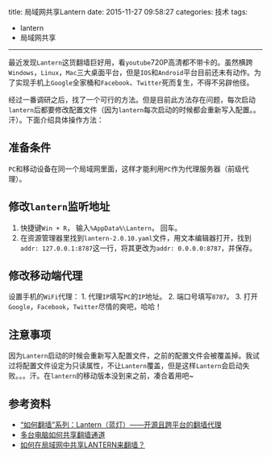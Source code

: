 title: 局域网共享Lantern
date: 2015-11-27 09:58:27
categories: 技术
tags:
  - lantern
  -	局域网共享
------------

最近发现`Lantern`这货翻墙巨好用，看`youtube`720P高清都不带卡的。虽然横跨`Windows`，`Linux`，`Mac`三大桌面平台，但是`IOS`和`Android`平台目前还未有动作。为了实现手机上`Google`全家桶和`Facebook`、`Twitter`死而复生，不得不另辟他径。

经过一番调研之后，找了一个可行的方法。但是目前此方法存在问题，每次启动`lantern`后都要修改配置文件（因为`lantern`每次启动的时候都会重新写入配置。。汗）。下面介绍具体操作方法：

准备条件
--------

`PC`和移动设备在同一个局域网里面，这样才能利用`PC`作为代理服务器（前级代理）。

修改`lantern`监听地址
---------------------

1.	快捷键`Win + R`， 输入`%AppData%\Lantern`， 回车。
2.	在资源管理器里找到`lantern-2.0.10.yaml`文件，用文本编辑器打开，找到`addr: 127.0.0.1:8787`这一行，将其更改为`addr: 0.0.0.0:8787`，并保存。

修改移动端代理
--------------

设置手机的`WiFi`代理： 1. 代理`IP`填写`PC`的`IP`地址。 2. 端口号填写`8787`。 3. 打开`Google`，`Facebook`，`Twitter`尽情的爽吧，哈哈！

注意事项
--------

因为`Lantern`启动的时候会重新写入配置文件，之前的配置文件会被覆盖掉。我试过将配置文件设定为只读属性，不让`Lantern`覆盖，但是这样`Lantern`会启动失败。。。汗。在`lantern`的移动版本没到来之前，凑合着用吧~

参考资料
--------

-	[“如何翻墙”系列：Lantern（蓝灯）——开源且跨平台的翻墙代理](https://program-think.blogspot.com/2015/08/gfw-lantern.html)
-	[多台电脑如何共享翻墙通道](https://program-think.blogspot.com/2013/01/cross-host-use-gfw-tool.html)
-	[如何在局域网中共享LANTERN来翻墙？](https://github.com/getlantern/lantern/issues/2940)
